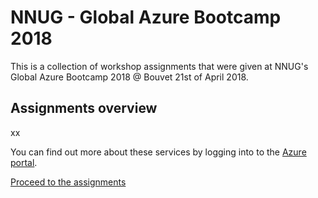 NNUG - Global Azure Bootcamp 2018
=================================

This is a collection of workshop assignments that were given at NNUG's Global Azure Bootcamp 2018 @ Bouvet 21st of April 2018.

## Assignments overview

xx

You can find out more about these services by logging into to the [Azure portal](https://portal.azure.com/).

[Proceed to the assignments](https://github.com/HenrikWM/NNUG_GAB2018/wiki)
